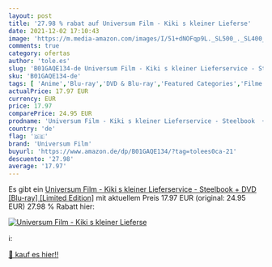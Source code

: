 ```yaml
---
layout: post
title: '27.98 % rabat auf Universum Film - Kiki s kleiner Lieferse'
date: 2021-12-02 17:10:43
image: 'https://m.media-amazon.com/images/I/51+dNOFqp9L._SL500_._SL400_.jpg'
comments: true
category: ofertas
author: 'tole.es'
slug: 'B01GAQE134-de Universum Film - Kiki s kleiner Lieferservice - Steelbook...'
sku: 'B01GAQE134-de'
tags: [ 'Anime','Blu-ray','DVD & Blu-ray','Featured Categories','Filme','Kinder & Familie','universum film', ]
actualPrice: 17.97 EUR
currency: EUR
price: 17.97
comparePrice: 24.95 EUR
prodname: 'Universum Film - Kiki s kleiner Lieferservice - Steelbook  + DVD  [Blu-ray] [Limited Edition]'
country: 'de'
flag: '🇩🇪'
brand: 'Universum Film'
buyurl: 'https://www.amazon.de/dp/B01GAQE134/?tag=tolees0ca-21'
descuento: '27.98'
average: '17.97'
---
```


Es gibt ein [Universum Film - Kiki s kleiner Lieferservice - Steelbook  + DVD  [Blu-ray] [Limited Edition]](https://www.amazon.de/dp/B01GAQE134/?tag=tolees0ca-21) mit aktuellem Preis 17.97 EUR (original: 24.95 EUR) 27.98 % Rabatt hier:

[![Universum Film - Kiki s kleiner Lieferse](https://m.media-amazon.com/images/I/51+dNOFqp9L._SL500_._SL400_.jpg)](https://www.amazon.de/dp/B01GAQE134/?tag=tolees0ca-21)

ℹ️:


[🛒 kauf es hier!!](https://www.amazon.de/dp/B01GAQE134/?tag=tolees0ca-21)
